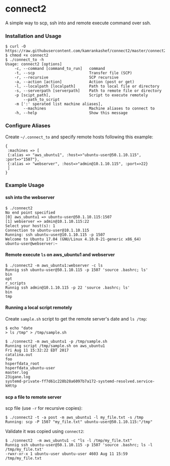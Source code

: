 # connect2

A simple way to scp, ssh into and remote execute command over ssh.

### Installation and Usage
```
$ curl -O https://raw.githubusercontent.com/kamrankashef/connect2/master/connect2 
$ chmod +x connect2 
$ ./connect_to -h
Usage: connect2 [options]
    -c, --command [command_to_run]   command
    -t, --scp                        Transfer file (SCP)
    -r, --recursive                  SCP recursive
    -a, --action [action]            Action (post or get)
    -l, --localpath [localpath]      Path to local file or directory
    -s, --serverpath [serverpath]    Path to remote file or directory
    -p [scipt_path],                 Script to execute remotely
        --path_to_script
    -m [':' sperated list machine aliases],
        --machines                   Machine aliases to connect to
    -h, --help                       Show this message
```

### Configure Aliases
Create `~/.connect_to` and specify remote hosts following this example:
```
{
 :machines => [
 {:alias => "aws_ubuntu1", :host=>"ubuntu-user@50.1.10.115", :port=>"1507"},
 {:alias => "webserver", :host=>"admin@10.1.10.115", :port=>22}
 ]
}
```

### Example Usage

#### ssh into the webserver

```
$ ./connect2 
No end point specified
[0] aws_ubuntu1 => ubuntu-user@50.1.10.115:1507
[1] webserver => admin@10.1.10.115:22
Select your host(s): 1
Connection to ubuntu-user@10.1.10.115
Running: ssh ubuntu-user@10.1.10.115 -p 1507
Welcome to Ubuntu 17.04 (GNU/Linux 4.10.0-21-generic x86_64)
ubuntu-user@webserver:~
```

#### Remote execute `ls` on aws_ubuntu1 and webserver

```
$ ./connect2 -m aws_ubuntu1:webserver -c ls
Runnig ssh ubuntu-user@50.1.10.115 -p 1507 'source .bashrc; ls' 
bin
opt
r_scripts
Runnig ssh admin@10.1.10.115 -p 22 'source .bashrc; ls' 
bin
tmp
```

#### Running a local script remotely

Create `sample.sh` script to get the remote server's date and `ls /tmp`:

```
$ echo "date
> ls /tmp" > /tmp/sample.sh

$ ./connect2 -m aws_ubuntu1 -p /tmp/sample.sh 
Running script /tmp/sample.sh on aws_ubuntu1
Fri Aug 11 15:32:22 EDT 2017
catalina.out
foo
hsperfdata_root
hsperfdata_ubuntu-user
master.log
23igane.log
systemd-private-ff7d61c228b28a6097b7a172-systemd-resolved.service-kHttp
```

#### scp a file to remote server
scp file (use `-r` for recursive copies):
```
$ ./connect2 -t -a post -m aws_ubuntu1 -l my_file.txt -s /tmp
Running: scp -P 1507 "my_file.txt" ubuntu-user@50.1.10.115:"/tmp"
```

Validate it was copied using `connect2`:
```
$ ./connect2  -m aws_ubuntu1 -c "ls -l /tmp/my_file.txt"
Runnig ssh ubuntu-user@50.1.10.115 -p 1507 'source .bashrc; ls -l /tmp/my_file.txt'
-rwxr-xr-x 1 ubuntu-user ubuntu-user 4603 Aug 11 15:59 /tmp/my_file.txt
```
